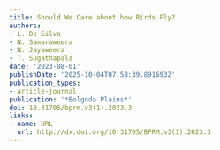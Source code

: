 ```yaml
---
title: Should We Care about how Birds Fly?
authors:
- L. De Silva
- N. Samaraweera
- N. Jayaweera
- T. Sugathapala
date: '2023-08-01'
publishDate: '2025-10-04T07:58:39.891693Z'
publication_types:
- article-journal
publication: '*Bolgoda Plains*'
doi: 10.31705/bprm.v3(1).2023.3
links:
- name: URL
  url: http://dx.doi.org/10.31705/BPRM.v3(1).2023.3
---
```

